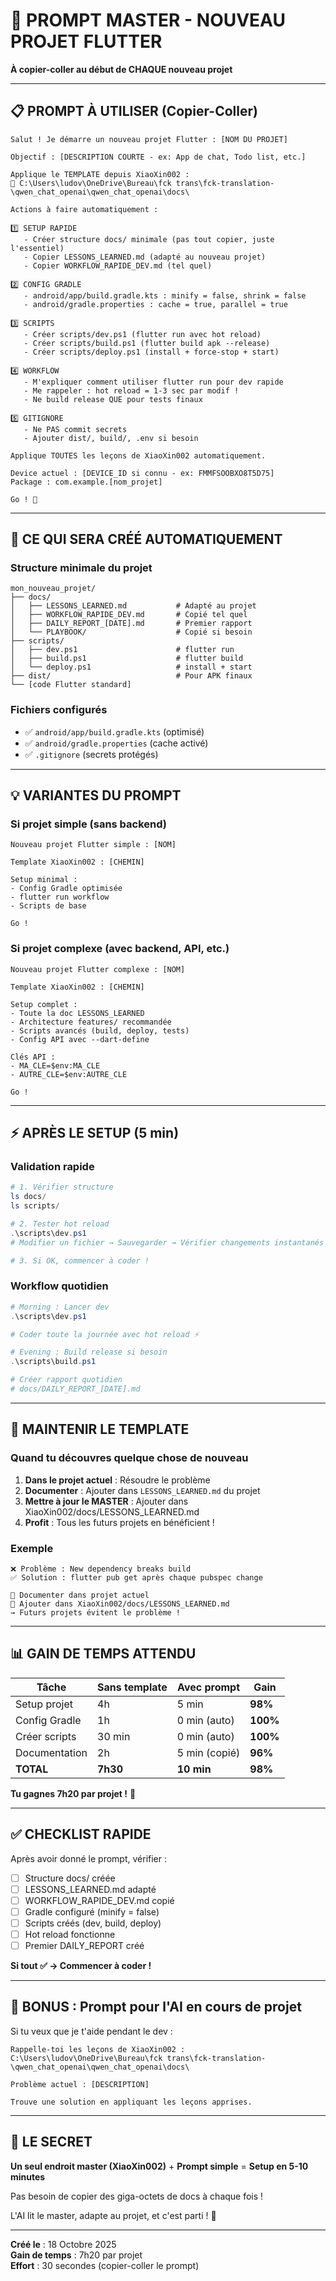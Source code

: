 # 🎯 PROMPT MASTER - NOUVEAU PROJET FLUTTER

**À copier-coller au début de CHAQUE nouveau projet**

---

## 📋 PROMPT À UTILISER (Copier-Coller)

```
Salut ! Je démarre un nouveau projet Flutter : [NOM DU PROJET]

Objectif : [DESCRIPTION COURTE - ex: App de chat, Todo list, etc.]

Applique le TEMPLATE depuis XiaoXin002 :
📂 C:\Users\ludov\OneDrive\Bureau\fck trans\fck-translation-\qwen_chat_openai\qwen_chat_openai\docs\

Actions à faire automatiquement :

1️⃣ SETUP RAPIDE
   - Créer structure docs/ minimale (pas tout copier, juste l'essentiel)
   - Copier LESSONS_LEARNED.md (adapté au nouveau projet)
   - Copier WORKFLOW_RAPIDE_DEV.md (tel quel)

2️⃣ CONFIG GRADLE
   - android/app/build.gradle.kts : minify = false, shrink = false
   - android/gradle.properties : cache = true, parallel = true

3️⃣ SCRIPTS
   - Créer scripts/dev.ps1 (flutter run avec hot reload)
   - Créer scripts/build.ps1 (flutter build apk --release)
   - Créer scripts/deploy.ps1 (install + force-stop + start)

4️⃣ WORKFLOW
   - M'expliquer comment utiliser flutter run pour dev rapide
   - Me rappeler : hot reload = 1-3 sec par modif !
   - Ne build release QUE pour tests finaux

5️⃣ GITIGNORE
   - Ne PAS commit secrets
   - Ajouter dist/, build/, .env si besoin

Applique TOUTES les leçons de XiaoXin002 automatiquement.

Device actuel : [DEVICE_ID si connu - ex: FMMFSOOBXO8T5D75]
Package : com.example.[nom_projet]

Go ! 🚀
```

---

## 🎯 CE QUI SERA CRÉÉ AUTOMATIQUEMENT

### Structure minimale du projet

```
mon_nouveau_projet/
├── docs/
│   ├── LESSONS_LEARNED.md           # Adapté au projet
│   ├── WORKFLOW_RAPIDE_DEV.md       # Copié tel quel
│   ├── DAILY_REPORT_[DATE].md       # Premier rapport
│   └── PLAYBOOK/                    # Copié si besoin
├── scripts/
│   ├── dev.ps1                      # flutter run
│   ├── build.ps1                    # flutter build
│   └── deploy.ps1                   # install + start
├── dist/                            # Pour APK finaux
└── [code Flutter standard]
```

### Fichiers configurés

- ✅ `android/app/build.gradle.kts` (optimisé)
- ✅ `android/gradle.properties` (cache activé)
- ✅ `.gitignore` (secrets protégés)

---

## 💡 VARIANTES DU PROMPT

### Si projet simple (sans backend)

```
Nouveau projet Flutter simple : [NOM]

Template XiaoXin002 : [CHEMIN]

Setup minimal :
- Config Gradle optimisée
- flutter run workflow
- Scripts de base

Go !
```

### Si projet complexe (avec backend, API, etc.)

```
Nouveau projet Flutter complexe : [NOM]

Template XiaoXin002 : [CHEMIN]

Setup complet :
- Toute la doc LESSONS_LEARNED
- Architecture features/ recommandée
- Scripts avancés (build, deploy, tests)
- Config API avec --dart-define

Clés API :
- MA_CLE=$env:MA_CLE
- AUTRE_CLE=$env:AUTRE_CLE

Go !
```

---

## ⚡ APRÈS LE SETUP (5 min)

### Validation rapide

```powershell
# 1. Vérifier structure
ls docs/
ls scripts/

# 2. Tester hot reload
.\scripts\dev.ps1
# Modifier un fichier → Sauvegarder → Vérifier changements instantanés

# 3. Si OK, commencer à coder !
```

### Workflow quotidien

```powershell
# Morning : Lancer dev
.\scripts\dev.ps1

# Coder toute la journée avec hot reload ⚡

# Evening : Build release si besoin
.\scripts\build.ps1

# Créer rapport quotidien
# docs/DAILY_REPORT_[DATE].md
```

---

## 🔄 MAINTENIR LE TEMPLATE

### Quand tu découvres quelque chose de nouveau

1. **Dans le projet actuel** : Résoudre le problème
2. **Documenter** : Ajouter dans `LESSONS_LEARNED.md` du projet
3. **Mettre à jour le MASTER** : Ajouter dans XiaoXin002/docs/LESSONS_LEARNED.md
4. **Profit** : Tous les futurs projets en bénéficient !

### Exemple

```
❌ Problème : New dependency breaks build
✅ Solution : flutter pub get après chaque pubspec change

📝 Documenter dans projet actuel
📝 Ajouter dans XiaoXin002/docs/LESSONS_LEARNED.md
→ Futurs projets évitent le problème !
```

---

## 📊 GAIN DE TEMPS ATTENDU

| Tâche | Sans template | Avec prompt | Gain |
|-------|---------------|-------------|------|
| Setup projet | 4h | 5 min | **98%** |
| Config Gradle | 1h | 0 min (auto) | **100%** |
| Créer scripts | 30 min | 0 min (auto) | **100%** |
| Documentation | 2h | 5 min (copié) | **96%** |
| **TOTAL** | **7h30** | **10 min** | **98%** |

**Tu gagnes 7h20 par projet !** 🚀

---

## ✅ CHECKLIST RAPIDE

Après avoir donné le prompt, vérifier :

- [ ] Structure docs/ créée
- [ ] LESSONS_LEARNED.md adapté
- [ ] WORKFLOW_RAPIDE_DEV.md copié
- [ ] Gradle configuré (minify = false)
- [ ] Scripts créés (dev, build, deploy)
- [ ] Hot reload fonctionne
- [ ] Premier DAILY_REPORT créé

**Si tout ✅ → Commencer à coder !**

---

## 🎁 BONUS : Prompt pour l'AI en cours de projet

Si tu veux que je t'aide pendant le dev :

```
Rappelle-toi les leçons de XiaoXin002 :
C:\Users\ludov\OneDrive\Bureau\fck trans\fck-translation-\qwen_chat_openai\qwen_chat_openai\docs\

Problème actuel : [DESCRIPTION]

Trouve une solution en appliquant les leçons apprises.
```

---

## 💎 LE SECRET

**Un seul endroit master (XiaoXin002)** + **Prompt simple** = **Setup en 5-10 minutes**

Pas besoin de copier des giga-octets de docs à chaque fois !

L'AI lit le master, adapte au projet, et c'est parti ! 🚀

---

**Créé le** : 18 Octobre 2025  
**Gain de temps** : 7h20 par projet  
**Effort** : 30 secondes (copier-coller le prompt)


